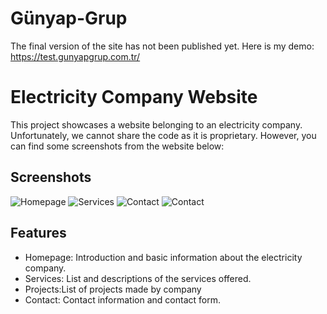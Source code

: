# Günyap-Grup
The final version of the site has not been published yet.
Here is my demo: https://test.gunyapgrup.com.tr/

# Electricity Company Website
This project showcases a website belonging to an electricity company. Unfortunately, we cannot share the code as it is proprietary. However, you can find some screenshots from the website below:

## Screenshots

![Homepage](screenshots/home.png)
![Services](screenshots/services.png)
![Contact](screenshots/projects.png)
![Contact](screenshots/contact.png)

## Features

- Homepage: Introduction and basic information about the electricity company.
- Services: List and descriptions of the services offered.
- Projects:List of projects made by company
- Contact: Contact information and contact form.
